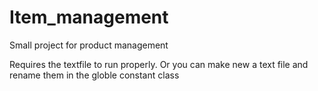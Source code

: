 # Item_management
Small project for product management

Requires the textfile to run properly. Or you can make new a text file and rename them in the globle constant class
